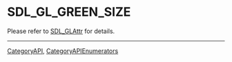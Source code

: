 # SDL_GL_GREEN_SIZE

Please refer to [SDL_GLAttr](SDL_GLAttr) for details.

----
[CategoryAPI](CategoryAPI), [CategoryAPIEnumerators](CategoryAPIEnumerators)

